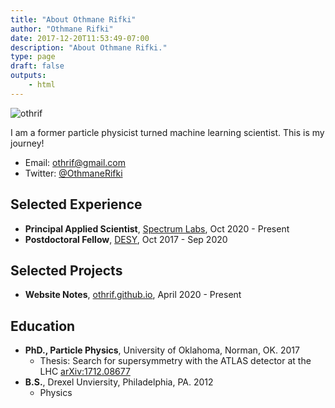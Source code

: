```yaml
---
title: "About Othmane Rifki"
author: "Othmane Rifki"
date: 2017-12-20T11:53:49-07:00
description: "About Othmane Rifki."
type: page
draft: false
outputs:
    - html
---
```


![othrif](othmane_rifki.jpg)

I am a former particle physicist turned machine learning scientist. This is my journey!

-   Email: othrif@gmail.com
-   Twitter: [@OthmaneRifki](https://twitter.com/othmanerifki)

## Selected Experience

-   **Principal Applied Scientist**, [Spectrum Labs](https://www.spectrumlabsai.com/), Oct 2020 - Present
-   **Postdoctoral Fellow**, [DESY](www.desy.de), Oct 2017 - Sep 2020


## Selected Projects
-   **Website Notes**, [othrif.github.io](othrif.github.io), April 2020 - Present

## Education

-   **PhD., Particle Physics**, University of Oklahoma, Norman, OK. 2017
    -   Thesis: Search for supersymmetry with the ATLAS detector at the LHC [arXiv:1712.08677](https://arxiv.org/abs/1712.08677)
-   **B.S.**, Drexel Unviersity, Philadelphia, PA. 2012
    -   Physics